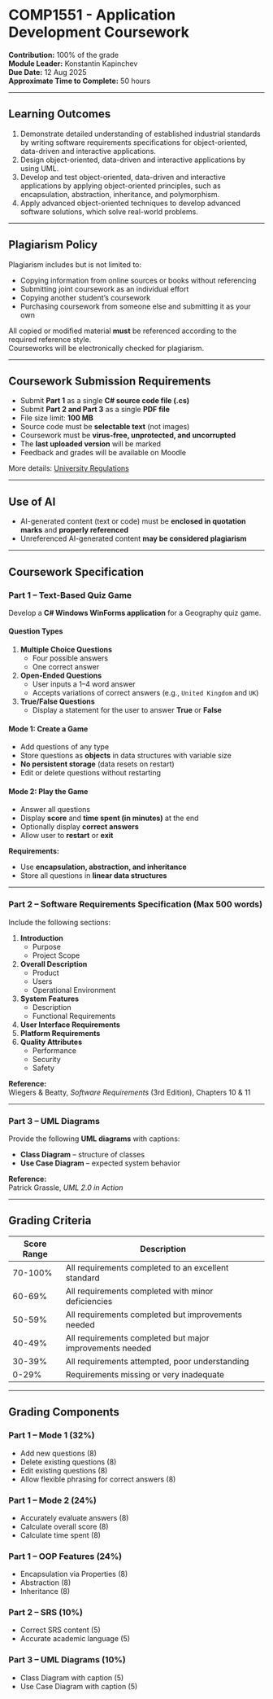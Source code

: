 # COMP1551 - Application Development Coursework

**Contribution:** 100% of the grade  
**Module Leader:** Konstantin Kapinchev  
**Due Date:** 12 Aug 2025  
**Approximate Time to Complete:** 50 hours

---

## Learning Outcomes
1. Demonstrate detailed understanding of established industrial standards by writing software requirements specifications for object-oriented, data-driven and interactive applications.
2. Design object-oriented, data-driven and interactive applications by using UML.
3. Develop and test object-oriented, data-driven and interactive applications by applying object-oriented principles, such as encapsulation, abstraction, inheritance, and polymorphism.
4. Apply advanced object-oriented techniques to develop advanced software solutions, which solve real-world problems.

---

## Plagiarism Policy
Plagiarism includes but is not limited to:
- Copying information from online sources or books without referencing
- Submitting joint coursework as an individual effort
- Copying another student’s coursework
- Purchasing coursework from someone else and submitting it as your own

All copied or modified material **must** be referenced according to the required reference style.  
Courseworks will be electronically checked for plagiarism.

---

## Coursework Submission Requirements
- Submit **Part 1** as a single **C# source code file (.cs)**
- Submit **Part 2 and Part 3** as a single **PDF file**
- File size limit: **100 MB**
- Source code must be **selectable text** (not images)
- Coursework must be **virus-free, unprotected, and uncorrupted**
- The **last uploaded version** will be marked
- Feedback and grades will be available on Moodle

More details: [University Regulations](https://www.gre.ac.uk/student-services/regulations-and-policies)

---

## Use of AI
- AI-generated content (text or code) must be **enclosed in quotation marks** and **properly referenced**
- Unreferenced AI-generated content **may be considered plagiarism**

---

## Coursework Specification

### Part 1 – Text-Based Quiz Game
Develop a **C# Windows WinForms application** for a Geography quiz game.

#### Question Types
1. **Multiple Choice Questions**
    - Four possible answers
    - One correct answer
2. **Open-Ended Questions**
    - User inputs a 1–4 word answer
    - Accepts variations of correct answers (e.g., `United Kingdom` and `UK`)
3. **True/False Questions**
    - Display a statement for the user to answer **True** or **False**

#### Mode 1: Create a Game
- Add questions of any type
- Store questions as **objects** in data structures with variable size
- **No persistent storage** (data resets on restart)
- Edit or delete questions without restarting

#### Mode 2: Play the Game
- Answer all questions
- Display **score** and **time spent (in minutes)** at the end
- Optionally display **correct answers**
- Allow user to **restart** or **exit**

**Requirements:**
- Use **encapsulation, abstraction, and inheritance**
- Store all questions in **linear data structures**

---

### Part 2 – Software Requirements Specification (Max 500 words)
Include the following sections:

1. **Introduction**
    - Purpose
    - Project Scope
2. **Overall Description**
    - Product
    - Users
    - Operational Environment
3. **System Features**
    - Description
    - Functional Requirements
4. **User Interface Requirements**
5. **Platform Requirements**
6. **Quality Attributes**
    - Performance
    - Security
    - Safety

**Reference:**  
Wiegers & Beatty, *Software Requirements* (3rd Edition), Chapters 10 & 11

---

### Part 3 – UML Diagrams
Provide the following **UML diagrams** with captions:
- **Class Diagram** – structure of classes
- **Use Case Diagram** – expected system behavior

**Reference:**  
Patrick Grassle, *UML 2.0 in Action*

---

## Grading Criteria

| Score Range  | Description |
|-------------|-------------|
| 70-100%     | All requirements completed to an excellent standard |
| 60-69%      | All requirements completed with minor deficiencies |
| 50-59%      | All requirements completed but improvements needed |
| 40-49%      | All requirements completed but major improvements needed |
| 30-39%      | All requirements attempted, poor understanding |
| 0-29%       | Requirements missing or very inadequate |

---

## Grading Components

### Part 1 – Mode 1 (32%)
- Add new questions (8)
- Delete existing questions (8)
- Edit existing questions (8)
- Allow flexible phrasing for correct answers (8)

### Part 1 – Mode 2 (24%)
- Accurately evaluate answers (8)
- Calculate overall score (8)
- Calculate time spent (8)

### Part 1 – OOP Features (24%)
- Encapsulation via Properties (8)
- Abstraction (8)
- Inheritance (8)

### Part 2 – SRS (10%)
- Correct SRS content (5)
- Accurate academic language (5)

### Part 3 – UML Diagrams (10%)
- Class Diagram with caption (5)
- Use Case Diagram with caption (5)
